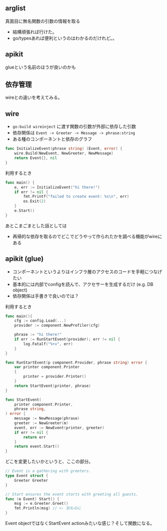## arglist

真面目に無名関数の引数の情報を取る

- 結構頑張れば行けた。
- go/typesあれば便利というのはわかるのだけれど。。

## apikit

glueという名前のほうが良いのかも

## 依存管理

wireとの違いを考えてみる。

## wire

- `go:build wireinject` に渡す関数の引数が外部に依存した引数
- 依存関係は `Event -> Greeter -> Message -> phrase:string`
- ある種のコンポーネントと依存のグラフ

```go
func InitializeEvent(phrase string) (Event, error) {
	wire.Build(NewEvent, NewGreeter, NewMessage)
	return Event{}, nil
}
```

利用するとき

```go
func main() {
	e, err := InitializeEvent("hi there!")
	if err != nil {
		fmt.Printf("failed to create event: %s\n", err)
		os.Exit(2)
	}
	e.Start()
}
```

あとこまごまとした話としては

- 再帰的な依存を取るのでどこでどうやって作られたかを調べる機能がwireにある

## apikit (glue)

- コンポーネントというよりはインフラ層のアクセスのコードを手軽につなげたい
- 基本的には内部でconfigを読んで、アクセサーを生成するだけ (e.g. DB object)
- 依存関係は手書きで良いのでは？

利用するとき

```go
func main(){
    cfg := config.Load(...)
    provider := component.NewProfiler(cfg)

    phrase := "hi there!"
    if err := RunStartEvent(provider); err != nil {
        log.Fatalf("%+v", err)        
    }
}

func RunStartEvent(p component.Provider, phrase string) error {
    var printer component.Printer    
    {
        printer = provider.Printer()
    }
    return StartEvent(printer, phrase)
}

func StartEvent(
    printer component.Printer,
    phrase string,
) error {
    message := NewMessage(phrase)
    greeter := NewGreeter(m)
    event, err := NewEvent(printer, greeter)
    if err != nil {
        return err
    }
    return event.Start()
}
```

どこを変更したいかというと、ここの部分。

```go
// Event is a gathering with greeters.
type Event struct {
	Greeter Greeter
}

// Start ensures the event starts with greeting all guests.
func (e Event) Start() {
	msg := e.Greeter.Greet()
	fmt.Println(msg) // <- 別ものに
}
```

Event objectではなくStartEvent actionみたいな感じ？そして関数になる。